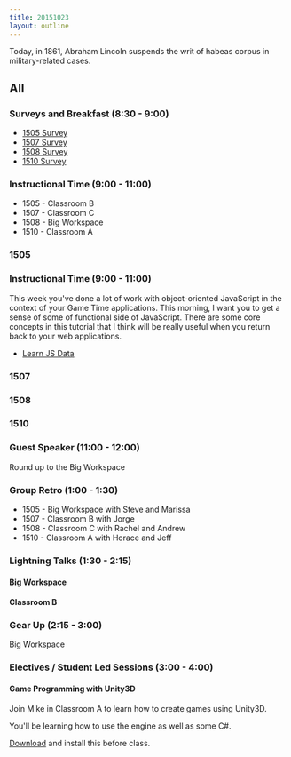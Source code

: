 ```yaml
---
title: 20151023
layout: outline
---
```


Today, in 1861, Abraham Lincoln suspends the writ of habeas corpus in military-related cases.

## All

### Surveys and Breakfast (8:30 - 9:00)

* [1505 Survey](http://goo.gl/forms/eaJLio8BDI)
* [1507 Survey](http://goo.gl/forms/mxnujcXnXC)
* [1508 Survey](http://goo.gl/forms/ZeebCuCI4n)
* [1510 Survey](http://goo.gl/forms/QGL5UCVHvn)

### Instructional Time (9:00 - 11:00)

* 1505 - Classroom B
* 1507 - Classroom C
* 1508 - Big Workspace
* 1510 - Classroom A

### 1505

### Instructional Time (9:00 - 11:00)

This week you've done a lot of work with object-oriented JavaScript in the context of your Game Time applications. This morning, I want you to get a sense of some of functional side of JavaScript. There are some core concepts in this tutorial that I think will be really useful when you return back to your web applications.

- [Learn JS Data][jsdata]

[jsdata]: http://learnjsdata.com

### 1507

### 1508

### 1510

### Guest Speaker (11:00 - 12:00)

Round up to the Big Workspace

### Group Retro (1:00 - 1:30)

* 1505 - Big Workspace with Steve and Marissa
* 1507 - Classroom B with Jorge
* 1508 - Classroom C with Rachel and Andrew
* 1510 - Classroom A with Horace and Jeff

### Lightning Talks (1:30 - 2:15)

#### Big Workspace

#### Classroom B

### Gear Up (2:15 - 3:00)

Big Workspace

### Electives / Student Led Sessions (3:00 - 4:00)

#### Game Programming with Unity3D

Join Mike in Classroom A to learn how to create games using Unity3D.

You'll be learning how to use the engine as well as some C#.

[Download](http://unity3d.com/get-unity/download?ref=personal) and install this before class.

